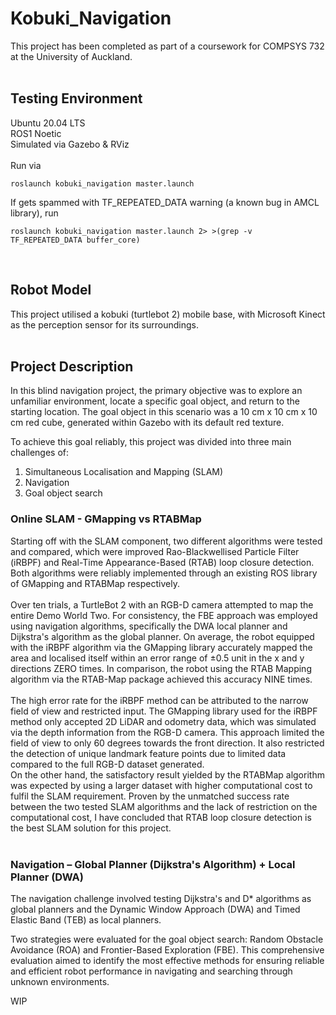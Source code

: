 # Kobuki_Navigation
This project has been completed as part of a coursework for COMPSYS 732 at the University of Auckland.
<br/><br/>

## Testing Environment
Ubuntu 20.04 LTS <br/>
ROS1 Noetic <br/>
Simulated via Gazebo & RViz
<br/><br/>
Run via
```
roslaunch kobuki_navigation master.launch
```
If gets spammed with TF_REPEATED_DATA warning (a known bug in AMCL library), run
```
roslaunch kobuki_navigation master.launch 2> >(grep -v TF_REPEATED_DATA buffer_core)
```
<br/>

## Robot Model
This project utilised a kobuki (turtlebot 2) mobile base, with Microsoft Kinect as the perception sensor for its surroundings.
<br/><br/>
## Project Description
In this blind navigation project, the primary objective was to explore an unfamiliar environment, locate a specific goal object, and return to the starting location. 
The goal object in this scenario was a 10 cm x 10 cm x 10 cm red cube, generated within Gazebo with its default red texture. 

To achieve this goal reliably, this project was divided into three main challenges of:
1. Simultaneous Localisation and Mapping (SLAM)
2. Navigation
3. Goal object search

### Online SLAM - GMapping vs RTABMap
Starting off with the SLAM component, two different algorithms were tested and compared, which were improved Rao-Blackwellised Particle Filter (iRBPF) and Real-Time Appearance-Based (RTAB) loop closure detection.
Both algorithms were reliably implemented through an existing ROS library of GMapping and RTABMap respectively. 
<br/><br/>
Over ten trials, a TurtleBot 2 with an RGB-D camera attempted to map the entire Demo World Two. 
For consistency, the FBE approach was employed using navigation algorithms, specifically the DWA local planner and Dijkstra's algorithm as the global planner. 
On average, the robot equipped with the iRBPF algorithm via the GMapping library accurately mapped the area and localised itself within an error range of ±0.5 unit in the x and y directions ZERO times. 
In comparison, the robot using the RTAB Mapping algorithm via the RTAB-Map package achieved this accuracy NINE times.
<br/><br/>
The high error rate for the iRBPF method can be attributed to the narrow field of view and restricted input. 
The GMapping library used for the iRBPF method only accepted 2D LiDAR and odometry data, which was simulated via the depth information from the RGB-D camera. 
This approach limited the field of view to only 60 degrees towards the front direction. 
It also restricted the detection of unique landmark feature points due to limited data compared to the full RGB-D dataset generated.<br/>
On the other hand, the satisfactory result yielded by the RTABMap algorithm was expected by using a larger dataset with higher computational cost to fulfil the SLAM requirement. 
Proven by the unmatched success rate between the two tested SLAM algorithms and the lack of restriction on the computational cost, I have concluded that RTAB loop closure detection is the best SLAM solution for this project.
<br/><br/>

### Navigation – Global Planner (Dijkstra's Algorithm) + Local Planner (DWA)
The navigation challenge involved testing Dijkstra's and D* algorithms as global planners and the Dynamic Window Approach (DWA) and Timed Elastic Band (TEB) as local planners. 





Two strategies were evaluated for the goal object search: Random Obstacle Avoidance (ROA) and Frontier-Based
Exploration (FBE). This comprehensive evaluation aimed to identify the most effective methods for ensuring
reliable and efficient robot performance in navigating and searching through unknown environments.

WIP



